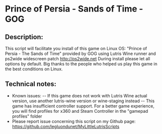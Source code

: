 # Prince of Persia - Sands of Time - GOG

## Description:
This script will facilitate you install of this game on Linux OS:
"Prince of Persia - The Sands of Time" provided by GOG using Lutris Wine runner and ps2wide widescreen patch http://ps2wide.net
During install please let all options by default.
Big thanks to the people who helped us play this game in the best conditions on Linux.

## Technical notes:
- Known issues:
-- If this game does not work with Lutris Wine actual version, use another lutris-wine version or wine-staging instead
-- This game has insufficient controller support. For a better game experience, you will find profiles for x360 and Steam Controller in the "gamepad profiles" folder
- Please report issue concerning this script on my Github page:
https://github.com/legluondunet/MyLittleLutrisScripts

